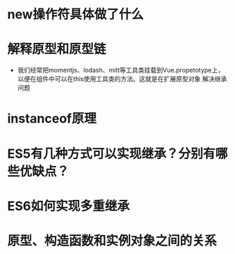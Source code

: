 # new操作符具体做了什么
# 解释原型和原型链

- 我们经常把momentjs、lodash、mitt等工具类挂载到Vue.propetotype上，以便在组件中可以在this使用工具类的方法。这就是在扩展原型对象
解决继承问题

# instanceof原理
# ES5有几种方式可以实现继承？分别有哪些优缺点？
# ES6如何实现多重继承
# 原型、构造函数和实例对象之间的关系